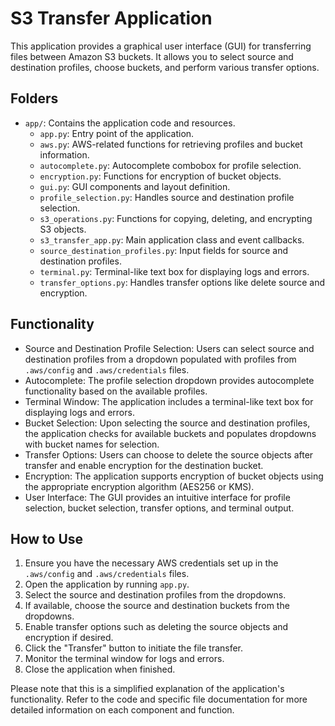 # S3 Transfer Application

This application provides a graphical user interface (GUI) for transferring files between Amazon S3 buckets. It allows you to select source and destination profiles, choose buckets, and perform various transfer options.

## Folders

- `app/`: Contains the application code and resources.
    - `app.py`: Entry point of the application.
    - `aws.py`: AWS-related functions for retrieving profiles and bucket information.
    - `autocomplete.py`: Autocomplete combobox for profile selection.
    - `encryption.py`: Functions for encryption of bucket objects.
    - `gui.py`: GUI components and layout definition.
    - `profile_selection.py`: Handles source and destination profile selection.
    - `s3_operations.py`: Functions for copying, deleting, and encrypting S3 objects.
    - `s3_transfer_app.py`: Main application class and event callbacks.
    - `source_destination_profiles.py`: Input fields for source and destination profiles.
    - `terminal.py`: Terminal-like text box for displaying logs and errors.
    - `transfer_options.py`: Handles transfer options like delete source and encryption.

## Functionality

- Source and Destination Profile Selection: Users can select source and destination profiles from a dropdown populated with profiles from `.aws/config` and `.aws/credentials` files.
- Autocomplete: The profile selection dropdown provides autocomplete functionality based on the available profiles.
- Terminal Window: The application includes a terminal-like text box for displaying logs and errors.
- Bucket Selection: Upon selecting the source and destination profiles, the application checks for available buckets and populates dropdowns with bucket names for selection.
- Transfer Options: Users can choose to delete the source objects after transfer and enable encryption for the destination bucket.
- Encryption: The application supports encryption of bucket objects using the appropriate encryption algorithm (AES256 or KMS).
- User Interface: The GUI provides an intuitive interface for profile selection, bucket selection, transfer options, and terminal output.

## How to Use

1. Ensure you have the necessary AWS credentials set up in the `.aws/config` and `.aws/credentials` files.
2. Open the application by running `app.py`.
3. Select the source and destination profiles from the dropdowns.
4. If available, choose the source and destination buckets from the dropdowns.
5. Enable transfer options such as deleting the source objects and encryption if desired.
6. Click the "Transfer" button to initiate the file transfer.
7. Monitor the terminal window for logs and errors.
8. Close the application when finished.

Please note that this is a simplified explanation of the application's functionality. Refer to the code and specific file documentation for more detailed information on each component and function.

